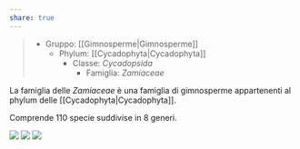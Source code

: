 ```yaml
---
share: true
---
```

> - Gruppo: [[Gimnosperme|Gimnosperme]]
> 	- Phylum: [[Cycadophyta|Cycadophyta]]
> 		- Classe: *Cycadopsida*
> 			- Famiglia: *Zamiaceae*

La famiglia delle *Zamiaceae* è una famiglia di gimnosperme appartenenti al phylum delle [[Cycadophyta|Cycadophyta]].

Comprende 110 specie suddivise in 8 generi.

![](7d488455e0b7100e38034e8db7a09674_MD5%201.png) ![](e714674c626449fe3d49b87c1b5a4957_MD5%201.png) ![](9d9400a6173b23d3bfdbff71dee667a8_MD5%201.png)